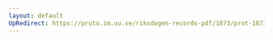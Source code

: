```yaml
---
layout: default
UpRedirect: https://pruto.im.uu.se/riksdagen-records-pdf/1873/prot-1873--fk--312/prot-1873--fk--312_039.pdf
---
```

